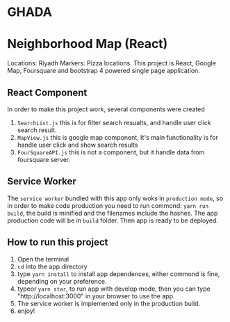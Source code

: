 # GHADA

# Neighborhood Map (React)
Locations: Riyadh
Markers: Pizza locations.
This project is React, Google Map, Foursquare and bootstrap 4 powered single page application.


## React Component
In order to make this project work, several components were created
1. `SearchList.js` this is for filter search resualts, and handle user click search result.
2. `MapView.js` this is google map component, It's main functionality is for handle user click
and show search results
3. `FourSquareAPI.js` this is not a component, but it handle data from foursquare server.

## Service Worker
The `service worker` bundled with this app only woks in `production mode`, so in order to make
code production you need to run commond:
 `yarn run build`, the build is minified and the filenames include the hashes.
The app production code will be in `build` folder. Then app is ready to be deployed.


## How to run this project
1. Open the terminal
2. `cd` Into the app directory
3. type  `yarn install` to install app dependences,
   either commond is fine, depending on your preference.
4. typeor `yarn star`, to run app with develop mode,
   then you can type "http://localhost:3000" in your browser to use the app.
5. The service worker is implemented only in the production build.
6. enjoy!
